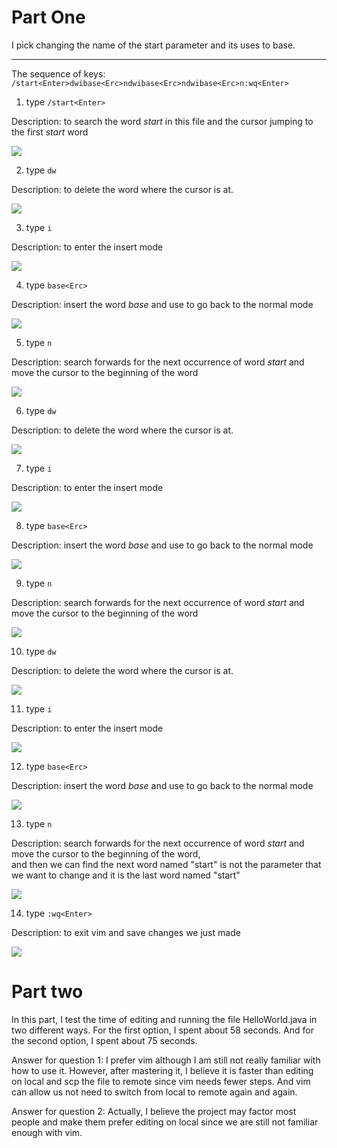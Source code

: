 # Part One
I pick changing the name of the start parameter and its uses to base.

---
The sequence of keys: `/start<Enter>dwibase<Erc>ndwibase<Erc>ndwibase<Erc>n:wq<Enter>`

1. type `/start<Enter>`

Description: to search the word *start* in this file and the cursor jumping to the first *start* word

![](searchStart.png)


2. type `dw` 

Description: to delete the word where the cursor is at.

![](dw.png)


3. type `i`

Description: to enter the insert mode 

![](inserMode.png)


4. type `base<Erc>`

Description: insert the word *base* and use <Erc> to go back to the normal mode
  
![](baseNormalMode.png)


5. type `n`

Description: search forwards for the next occurrence of word *start* and move the cursor to the beginning of the word
  
![](nextStartWord.png)

6. type `dw` 
  
Description: to delete the word where the cursor is at.
  
![](dw2.png)

7. type `i`
  
Description: to enter the insert mode 
  
![](inserMode2.png)

8. type `base<Erc>`
  
Description: insert the word *base* and use <Erc> to go back to the normal mode
  
![](baseNormalMode2.png)

9. type `n`
  
Description: search forwards for the next occurrence of word *start* and move the cursor to the beginning of the word
  
![](nextStartWord2.png)

10. type `dw` 
  
Description: to delete the word where the cursor is at.
  
![](dw3.png)

11. type `i`
  
Description: to enter the insert mode 
  
![](inserMode3.png)

12. type `base<Erc>`
  
Description: insert the word *base* and use <Erc> to go back to the normal mode
  
![](baseNormalMode3.png)

13. type `n`
  
Description: search forwards for the next occurrence of word *start* and move the cursor to the beginning of the word,  
and then we can find the next word named "start" is not the parameter that we want to change and it is the last word named "start"
  
![](nextStartWord3.png)

14. type `:wq<Enter>`
  
Description: to exit vim and save changes we just made
  
![](wqSave.png)

# Part two
In this part, I test the time of editing and running the file HelloWorld.java in two different ways.
For the first option, I spent about 58 seconds. And for the second option, I spent about 75 seconds.

Answer for question 1:
I prefer vim although I am still not really familiar with how to use it.
However, after mastering it, I believe it is faster than editing on local and scp the file to remote since vim needs fewer steps. And vim can allow us not need to switch from local to remote again and again.

Answer for question 2:
Actually, I believe the project may factor most people and make them prefer editing on local since we are still not familiar enough with vim.
